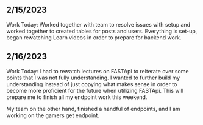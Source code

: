 ## 2/15/2023
Work Today:
Worked together with team to resolve issues with setup and worked together to created tables for posts and users. Everything is set-up, began rewatching Learn videos in order to prepare for backend work.

## 2/16/2023
Work Today:
I had to rewatch lectures on FASTApi to reiterate over some points that I was not fully understanding. I wanted to further build my understanding instead of just copying what makes sense in order to become more proficient for the future when utilizing FASTApi. This will prepare me to finish all my endpoint work this weekend.

My team on the other hand, finished a handful of endpoints, and I am working on the gamers get endpoint.
